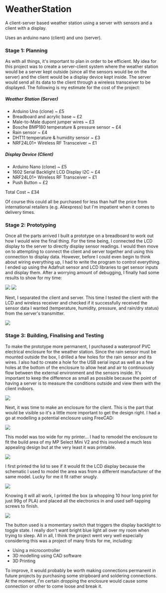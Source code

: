 # WeatherStation
A client-server based weather station using a server with sensors and a client with a display.

Uses an arduino nano (client) and uno (server).

### Stage 1: Planning

As with all things, it's important to plan in order to be efficient. My idea for this project was to create a server-client system where the weather station would be a server kept outside (since all the sensors would be on the server) and the client would be a display device kept inside. The server would send all its data to the client through a wireless transceiver to be displayed. The following is my estimate for the cost of the project:

#####     Weather Station (Server)
-    Arduino Uno (clone) ~ £5
-    Breadboard and acrylic base ~ £2
-    Male-to-Male dupont jumper wires ~ £3
-    Bosche BMP180 temperature & pressure sensor ~ £4
-    Rain sensor ~ £4
-    DHT11 temperature & humidity sensor ~ £3
-    NRF24L01+ Wireless RF Transceiver ~ £1

#####    Display Device (Client)
-    Arduino Nano (clone) ~ £5
-    1602 Serial Backlight LCD Display I2C ~ £4
-    NRF24L01+ Wireless RF Transceiver ~ £1
-    Push Button ~ £2

Total Cost ~ £34

Of course this could all be purchased for less than half the price from international retailers (e.g. Aliexpress) but I'm impatient when it comes to delivery times.

### Stage 2: Prototyping

Once all the parts arrived I built a prototype on a breadboard to work out how I would wire the final thing. For the time being, I connected the LCD display to the server to directly display sensor readings. I would then move on to attempting to connect the client and server together and using this connection to display data. However, before I could even begin to think about wiring everything up, I had to write the program to control everything. I ended up using the Adafruit sensor and LCD libraries to get sensor inputs and display them. After a worrying amount of debugging, I finally had some results to show for my time:

<img src="https://raw.githubusercontent.com/armytricks/WeatherStation/master/pics/1.jpg">

<img src="https://raw.githubusercontent.com/armytricks/WeatherStation/master/pics/2.jpg">

Next, I separated the client and server. This time I tested the client with the LCD and wireless receiver and checked if it successfully received the sensor data I wanted (temperature, humidity, pressure, and rain/dry status) from the server's transmitter.

<img src="https://raw.githubusercontent.com/armytricks/WeatherStation/master/pics/3.jpg">

### Stage 3: Building, Finalising and Testing

To make the prototype more permanent, I purchased a waterproof PVC electrical enclosure for the weather station. Since the rain sensor must be mounted outside the box, I drilled a few holes for the rain sensor and its wires. I also had to create a hole for the USB serial input as well as a few holes at the bottom of the enclosure to allow heat and air to continuously flow between the external environment and the sensors inside. It's important to keep the difference as small as possible because the point of having a server is to measure the conditions outside and view them with the client indoors.

<img src="https://raw.githubusercontent.com/armytricks/WeatherStation/master/pics/4.jpg">

Next, it was time to make an enclosure for the client. This is the part that would be visible so it's a little more important to get the design right. I had a go at modelling a potential enclosure using FreeCAD:

<img src="https://raw.githubusercontent.com/armytricks/WeatherStation/master/pics/5.png">

This model was too wide for my printer... I had to remodel the enclosure to fit the build area of my MP Select Mini V2 and this involved a much less appealing design but at the very least it was printable.

<img src="https://raw.githubusercontent.com/armytricks/WeatherStation/master/pics/6.png">

I first printed the lid to see if it would fit the LCD display because the schematic I used to model the area was from a different manufacturer of the same model. Lucky for me it fit rather snugly.

<img src="https://raw.githubusercontent.com/armytricks/WeatherStation/master/pics/7.jpg">

Knowing it will all work, I printed the box (a whopping 10 hour long print for just 99g of PLA) and placed all the electronics in and used self-tapping screws to finish.

<img src="https://raw.githubusercontent.com/armytricks/WeatherStation/master/pics/8.jpg">

The button used is a momentary switch that triggers the display backlight to toggle state. I really don't want bright blue light all over my room when trying to sleep. All in all, I think the project went very well especially considering this was a project of many firsts for me, including:

-    Using a microcontroller
-    3D modelling using CAD software
-    3D Printing

To improve, it would probably be worth making connections permanent in future projects by purchasing some stripboard and soldering connections. At the moment, I'm certain dropping the enclosure would cause some connection or other to come loose and break it. 
